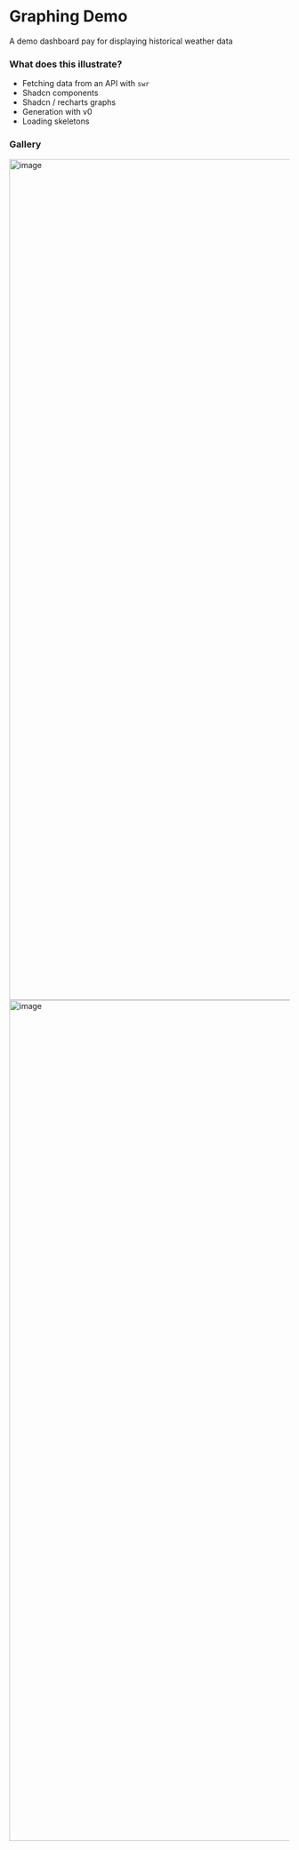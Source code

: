 # Graphing Demo

A demo dashboard pay for displaying historical weather data

### What does this illustrate?

- Fetching data from an API with `swr`
- Shadcn components
- Shadcn / recharts graphs
- Generation with v0
- Loading skeletons

### Gallery

<img width="1512" alt="image" src="https://github.com/user-attachments/assets/41dce417-f352-4838-be20-9b8a22d49436" />
<img width="1512" alt="image" src="https://github.com/user-attachments/assets/4814d1cc-359c-4aa0-b497-992ebc55194e" />
